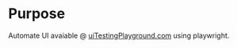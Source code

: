 # Purpose

Automate UI avaiable @ [uiTestingPlayground.com](http://uitestingplayground.com/home) using playwright.